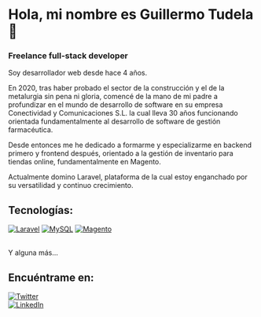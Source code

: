 # Hola, mi nombre es Guillermo Tudela 👋
### Freelance full-stack developer

Soy desarrollador web desde hace 4 años.

En 2020, tras haber probado el sector de la construcción y el de la metalurgia sin pena ni gloria, comencé de la mano de mi padre a profundizar en el mundo de desarrollo de software en su empresa Conectividad y Comunicaciones S.L. la cual lleva 30 años funcionando orientada fundamentalmente al desarrollo de software de gestión farmacéutica.

Desde entonces me he dedicado a formarme y especializarme en backend primero y frontend después, orientado a la gestión de inventario para tiendas online, fundamentalmente en Magento.

Actualmente domino Laravel, plataforma de la cual estoy enganchado por su versatilidad y continuo crecimiento.

## Tecnologías:
[![Laravel](https://img.shields.io/badge/laravel-grey?style=for-the-badge&logo=laravel)]()
[![MySQL](https://img.shields.io/badge/mysql-grey?style=for-the-badge&logo=mysql)]()
[![Magento](https://img.shields.io/badge/magento-grey?style=for-the-badge&logo=magento)]()

</br>
Y alguna más...

## Encuéntrame en:

[![Twitter](https://img.shields.io/badge/Twitter-@guillotkd-1DA1F2?style=for-the-badge&logo=twitter&logoColor=white&labelColor=101010)](https://twitter.com/guillotkd)
</br>
[![LinkedIn](https://img.shields.io/badge/LinkedIn-Guillermo_Tudela-0077B5?style=for-the-badge&logo=linkedin&logoColor=white&labelColor=101010)](www.linkedin.com/in/guillermo-tudela)

